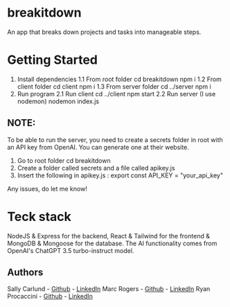# breakitdown
An app that breaks down projects and tasks into manageable steps.

# Getting Started

1. Install dependencies
    1.1 From root folder
        cd breakitdown 
        npm i 
    1.2 From client folder
        cd client
        npm i
    1.3 From server folder
        cd ../server
        npm i
2. Run program
    2.1 Run client
        cd ../client
        npm start
    2.2 Run server (I use nodemon)
        nodemon index.js

## NOTE:
To be able to run the server, you need to create a secrets folder in root with an API key from OpenAI. You can generate one at their website.

1. Go to root folder
    cd breakitdown
2. Create a folder called secrets and a file called apikey.js
3. Insert the following in apikey.js :
export const API_KEY = "your_api_key"

Any issues, do let me know!

# Teck stack

NodeJS & Express for the backend, React & Tailwind for the frontend & MongoDB & Mongoose for the database. The AI functionality comes from OpenAI's ChatGPT 3.5 turbo-instruct model.

## Authors

Sally Carlund - [Github](https://github.com/sal-car/) - [LinkedIn](https://www.linkedin.com/in/sally-carlund/)
Marc Rogers - [Github](https://github.com/rogermarco) - [LinkedIn](https://www.linkedin.com/in/rogersmarco/)
Ryan Procaccini - [Github](https://github.com/proc015) - [LinkedIn](https://www.linkedin.com/in/proc015/)
